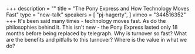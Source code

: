 +++
description = ""
title = "The Pony Express and How Technology Moves Fast"
type = "new-talk"
speakers = [
        "pj-hagerty",
]
vimeo = "344516352"
+++
It's been said many times - technology moves fast. As do the philosophies behind it. This
isn't new - the Pony Express lasted only 18 months before being replaced by telegraph.
Why is turnover so fast? What are the benefits and pitfalls to this turnover? Where is
the value in what we do?